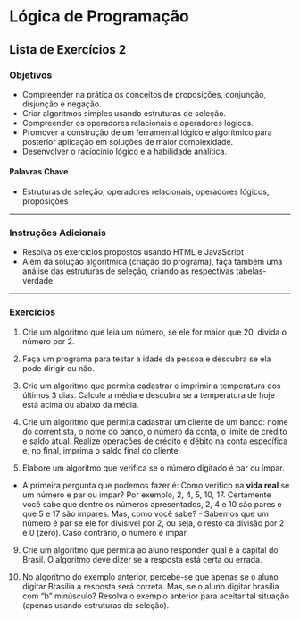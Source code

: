 # Lógica de Programação 
## Lista de Exercícios 2  
### Objetivos
- Compreender na prática os conceitos de proposições, conjunção, disjunção e negação. 
- Criar algoritmos simples usando estruturas de seleção. 
- Compreender os operadores relacionais e operadores lógicos. 
- Promover a construção de um ferramental lógico e algorítmico para posterior aplicação em soluções de maior complexidade.
- Desenvolver o racíocinio lógico e a habilidade analítica.
#### Palavras Chave  
- Estruturas de seleção, operadores relacionais, operadores lógicos, proposições 
---
### Instruções Adicionais 
- Resolva os exercícios propostos usando HTML e JavaScript 
- Além da solução algorítmica (criação do programa), faça também uma análise das estruturas de seleção, criando as respectivas tabelas-verdade. 

--- 
### Exercícios 
1. Crie um algoritmo que leia um número, se ele for maior que 20, divida o número por 2.

2. Faça um programa para testar a idade da pessoa e descubra se ela pode dirigir ou não.

3. Crie um algoritmo que permita cadastrar e imprimir a temperatura dos últimos 3 dias. Calcule a média e descubra se a temperatura de hoje está acima ou abaixo da média. 

7. Crie um algoritmo  que permita cadastrar um cliente de um banco: nome do correntista, o nome do banco, o número da conta, o limite de credito e saldo atual. Realize operações de crédito e débito na conta específica e, no final, imprima o saldo final do cliente. 

8. Elabore um algoritmo que verifica se o número digitado é par ou ímpar. 
- A primeira pergunta que podemos fazer é: Como verifico na **vida real** se um número e par ou impar? Por exemplo, 2, 4, 5, 10, 17. Certamente você sabe que dentre os números apresentados, 2, 4 e 10 são pares e que 5 e 17 são ímpares. Mas, como você sabe? - Sabemos que um número é par se ele for divisível por 2, ou seja, o resto da divisão por 2 é 0 (zero). Caso contrário, o número é ímpar.

9. Crie um algoritmo que permita ao aluno responder qual é a capital do Brasil. O algoritmo deve dizer se a resposta está certa ou errada.

10.	No algoritmo do exemplo anterior, percebe-se que apenas se o aluno digitar Brasília a resposta será correta. Mas, se o aluno digitar brasília com “b” minúsculo? Resolva o exemplo anterior para aceitar tal situação (apenas usando estruturas de seleção).